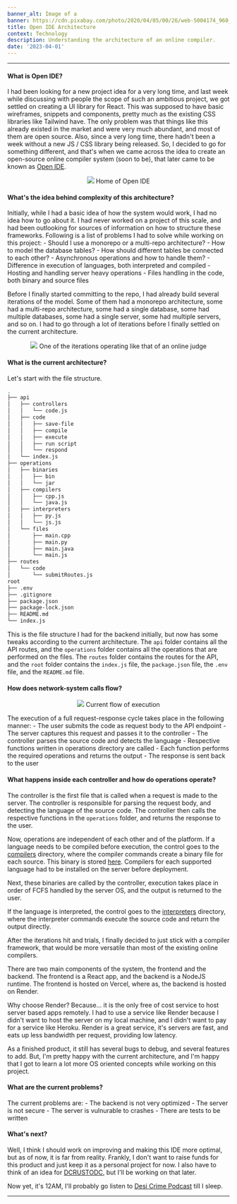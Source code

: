```yaml
---
banner_alt: Image of a
banner: https://cdn.pixabay.com/photo/2020/04/05/00/26/web-5004174_960_720.jpg
title: Open IDE Architecture
context: Technology
description: Understanding the architecture of an online compiler.
date: '2023-04-01'
---
```


---

#### What is Open IDE?

I had been looking for a new project idea for a very long time, and last week while discussing with people the scope of such an ambitious project, we got settled on creating a UI library for React. This was supposed to have basic wireframes, snippets and components, pretty much as the existing CSS libraries like Tailwind have. The only problem was that things like this already existed in the market and were very much abundant, and most of them are open source. Also, since a very long time, there hadn't been a week without a new JS / CSS library being released. So, I decided to go for something different, and that's when we came across the idea to create an open-source online compiler system (soon to be), that later came to be known as [Open IDE](https://openide.vercel.app/).

<center>
    <img src="https://cdn.statically.io/gh/thatsameguyokay/images/main/openide.png" style={{width: "90%", marginBottom: "-20px"}}></img>
    Home of Open IDE
</center>

#### What's the idea behind complexity of this architecture?

Initially, while I had a basic idea of how the system would work, I had no idea how to go about it. I had never worked on a project of this scale, and had been outlooking for sources of information on how to structure these frameworks. Following is a list of problems I had to solve while working on this project: - Should I use a monorepo or a multi-repo architecture? - How to model the database tables? - How should different tables be connected to each other? - Asynchronous operations and how to handle them? - Difference in execution of languages, both interpreted and compiled - Hosting and handling server heavy operations - Files handling in the code, both binary and source files

Before I finally started committing to the repo, I had already build several iterations of the model. Some of them had a monorepo architecture, some had a multi-repo architecture, some had a single database, some had multiple databases, some had a single server, some had multiple servers, and so on. I had to go through a lot of iterations before I finally settled on the current architecture.

<center>
    <img src="https://cdn.statically.io/gh/thatsameguyokay/images/main/old-ide.png" style={{width: "100%", marginBottom: "-20px"}}></img>
    One of the iterations operating like that of an online judge
</center>

#### What is the current architecture?

Let's start with the file structure.

```bash
.
├── api
│   ├── controllers
│   │   └── code.js
│   ├── code
│   │   ├── save-file
│   │   ├── compile
│   │   ├── execute
│   │   ├── run script
│   │   └── respond
│   └── index.js
├── operations
│   ├── binaries
│   │   ├── bin
│   │   └── jar
│   ├── compilers
│   │   ├── cpp.js
│   │   └── java.js
│   ├── interpreters
│   │   ├── py.js
│   │   └── js.js
│   └── files
│       ├── main.cpp
│       ├── main.py
│       ├── main.java
│       └── main.js
├── routes
│   └── code
│       └── submitRoutes.js
root
├── .env
├── .gitignore
├── package.json
├── package-lock.json
├── README.md
└── index.js


```

This is the file structure I had for the backend initially, but now has some tweaks according to the current architecture. The `api` folder contains all the API routes, and the `operations` folder contains all the operations that are performed on the files. The `routes` folder contains the routes for the API, and the `root` folder contains the `index.js` file, the `package.json` file, the `.env` file, and the `README.md` file.

#### How does network-system calls flow?

<center>
    <img src="https://cdn.statically.io/gh/thatsameguyokay/images/main/ide.gif" style={{width: "100%", marginBottom: "-20px"}}></img>
    Current flow of execution
</center>

The execution of a full request-response cycle takes place in the following manner: - The user submits the code as request body to the API endpoint - The server captures this request and passes it to the controller - The controller parses the source code and detects the language - Respective functions written in operations directory are called - Each function performs the required operations and returns the output - The response is sent back to the user

#### What happens inside each controller and how do operations operate?

The controller is the first file that is called when a request is made to the server. The controller is responsible for parsing the request body, and detecting the language of the source code. The controller then calls the respective functions in the `operations` folder, and returns the response to the user.

Now, operations are independent of each other and of the platform. If a language needs to be compiled before execution, the control goes to the [compilers](https://github.com/sambhavsaxena/openIDE/tree/main/operations/compilers) directory, where the compiler commands create a binary file for each source.
This binary is stored [here](https://github.com/sambhavsaxena/openIDE/tree/main/operations/binaries). Compilers for each supported language had to be installed on the server before deployment.

Next, these binaries are called by the controller, execution takes place in order of FCFS handled by the server OS, and the output is returned to the user.

If the language is interpreted, the control goes to the [interpreters](https://github.com/sambhavsaxena/openIDE/tree/main/operations/interpreters) directory, where the interpreter commands execute the source code and return the output directly.

After the iterations hit and trials, I finally decided to just stick with a compiler framework, that would be more versatile than most of the existing online compilers.

There are two main components of the system, the frontend and the backend. The frontend is a React app, and the backend is a NodeJS runtime. The frontend is hosted on Vercel, where as, the backend is hosted on Render.

Why choose Render? Because... it is the only free of cost service to host server based apps remotely. I had to use a service like Render because I didn't want to host the server on my local machine, and I didn't want to pay for a service like Heroku. Render is a great service, it's servers are fast, and eats up less bandwidth per request, providing low latency.

As a finished product, it still has several bugs to debug, and several features to add. But, I'm pretty happy with the current architecture, and I'm happy that I got to learn a lot more OS oriented concepts while working on this project.

#### What are the current problems?

The current problems are: - The backend is not very optimized - The server is not secure - The server is vulnurable to crashes - There are tests to be written

#### What's next?

Well, I think I should work on improving and making this IDE more optimal, but as of now, it is far from reality. Frankly, I don't want to raise funds for this product and just keep it as a personal project for now. I also have to think of an idea for [DCRUSTODC](https://github.com/DCRUSTODC), but I'll be working on that later.

Now yet, it's 12AM, I'll probably go listen to [Desi Crime Podcast](https://desicrime.com/) till I sleep.

---
